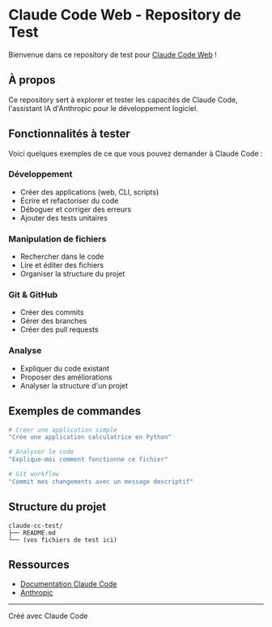 # Claude Code Web - Repository de Test

Bienvenue dans ce repository de test pour [Claude Code Web](https://claude.com/claude-code) !

## À propos

Ce repository sert à explorer et tester les capacités de Claude Code, l'assistant IA d'Anthropic pour le développement logiciel.

## Fonctionnalités à tester

Voici quelques exemples de ce que vous pouvez demander à Claude Code :

### Développement
- Créer des applications (web, CLI, scripts)
- Écrire et refactoriser du code
- Déboguer et corriger des erreurs
- Ajouter des tests unitaires

### Manipulation de fichiers
- Rechercher dans le code
- Lire et éditer des fichiers
- Organiser la structure du projet

### Git & GitHub
- Créer des commits
- Gérer des branches
- Créer des pull requests

### Analyse
- Expliquer du code existant
- Proposer des améliorations
- Analyser la structure d'un projet

## Exemples de commandes

```bash
# Créer une application simple
"Crée une application calculatrice en Python"

# Analyser le code
"Explique-moi comment fonctionne ce fichier"

# Git workflow
"Commit mes changements avec un message descriptif"
```

## Structure du projet

```
claude-cc-test/
├── README.md
└── (vos fichiers de test ici)
```

## Ressources

- [Documentation Claude Code](https://docs.claude.com/en/docs/claude-code)
- [Anthropic](https://anthropic.com)

---

Créé avec Claude Code
